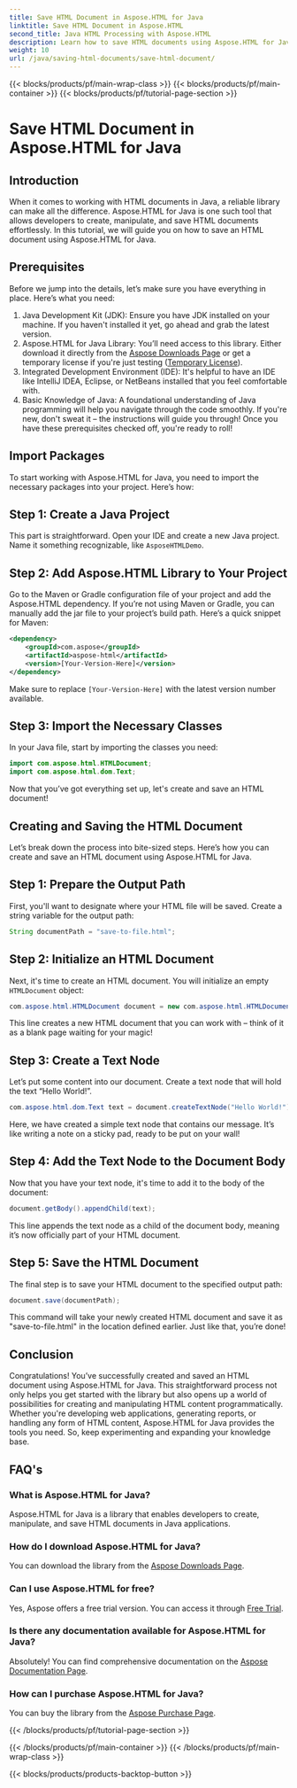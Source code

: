 ```yaml
---
title: Save HTML Document in Aspose.HTML for Java
linktitle: Save HTML Document in Aspose.HTML
second_title: Java HTML Processing with Aspose.HTML
description: Learn how to save HTML documents using Aspose.HTML for Java with this comprehensive step-by-step guide designed for beginners and experts.
weight: 10
url: /java/saving-html-documents/save-html-document/
---
```


{{< blocks/products/pf/main-wrap-class >}}
{{< blocks/products/pf/main-container >}}
{{< blocks/products/pf/tutorial-page-section >}}

# Save HTML Document in Aspose.HTML for Java

## Introduction
When it comes to working with HTML documents in Java, a reliable library can make all the difference. Aspose.HTML for Java is one such tool that allows developers to create, manipulate, and save HTML documents effortlessly. In this tutorial, we will guide you on how to save an HTML document using Aspose.HTML for Java. 
## Prerequisites
Before we jump into the details, let’s make sure you have everything in place. Here’s what you need:
1. Java Development Kit (JDK): Ensure you have JDK installed on your machine. If you haven't installed it yet, go ahead and grab the latest version.
2. Aspose.HTML for Java Library: You’ll need access to this library. Either download it directly from the [Aspose Downloads Page](https://releases.aspose.com/html/java/) or get a temporary license if you're just testing ([Temporary License](https://purchase.aspose.com/temporary-license/)).
3. Integrated Development Environment (IDE): It's helpful to have an IDE like IntelliJ IDEA, Eclipse, or NetBeans installed that you feel comfortable with.
4. Basic Knowledge of Java: A foundational understanding of Java programming will help you navigate through the code smoothly. If you're new, don't sweat it – the instructions will guide you through!
Once you have these prerequisites checked off, you're ready to roll!
## Import Packages
To start working with Aspose.HTML for Java, you need to import the necessary packages into your project. Here’s how:
## Step 1: Create a Java Project
This part is straightforward. Open your IDE and create a new Java project. Name it something recognizable, like `AsposeHTMLDemo`.
## Step 2: Add Aspose.HTML Library to Your Project
Go to the Maven or Gradle configuration file of your project and add the Aspose.HTML dependency. If you’re not using Maven or Gradle, you can manually add the jar file to your project’s build path. Here’s a quick snippet for Maven:
```xml
<dependency>
    <groupId>com.aspose</groupId>
    <artifactId>aspose-html</artifactId>
    <version>[Your-Version-Here]</version>
</dependency>
```
Make sure to replace `[Your-Version-Here]` with the latest version number available.
## Step 3: Import the Necessary Classes
In your Java file, start by importing the classes you need:
```java
import com.aspose.html.HTMLDocument;
import com.aspose.html.dom.Text;
```
Now that you’ve got everything set up, let's create and save an HTML document!
## Creating and Saving the HTML Document
Let’s break down the process into bite-sized steps. Here’s how you can create and save an HTML document using Aspose.HTML for Java.
## Step 1: Prepare the Output Path
First, you'll want to designate where your HTML file will be saved. Create a string variable for the output path:
```java
String documentPath = "save-to-file.html";
```
## Step 2: Initialize an HTML Document
Next, it's time to create an HTML document. You will initialize an empty `HTMLDocument` object:
```java
com.aspose.html.HTMLDocument document = new com.aspose.html.HTMLDocument();
```
This line creates a new HTML document that you can work with – think of it as a blank page waiting for your magic!
## Step 3: Create a Text Node
Let’s put some content into our document. Create a text node that will hold the text “Hello World!”.
```java
com.aspose.html.dom.Text text = document.createTextNode("Hello World!");
```
Here, we have created a simple text node that contains our message. It’s like writing a note on a sticky pad, ready to be put on your wall!
## Step 4: Add the Text Node to the Document Body
Now that you have your text node, it's time to add it to the body of the document:
```java
document.getBody().appendChild(text);
```
This line appends the text node as a child of the document body, meaning it’s now officially part of your HTML document.
## Step 5: Save the HTML Document
The final step is to save your HTML document to the specified output path:
```java
document.save(documentPath);
```
This command will take your newly created HTML document and save it as "save-to-file.html" in the location defined earlier. Just like that, you’re done!
## Conclusion
Congratulations! You’ve successfully created and saved an HTML document using Aspose.HTML for Java. This straightforward process not only helps you get started with the library but also opens up a world of possibilities for creating and manipulating HTML content programmatically.
Whether you're developing web applications, generating reports, or handling any form of HTML content, Aspose.HTML for Java provides the tools you need. So, keep experimenting and expanding your knowledge base.
## FAQ's
### What is Aspose.HTML for Java?  
Aspose.HTML for Java is a library that enables developers to create, manipulate, and save HTML documents in Java applications.
### How do I download Aspose.HTML for Java?  
You can download the library from the [Aspose Downloads Page](https://releases.aspose.com/html/java/).
### Can I use Aspose.HTML for free?  
Yes, Aspose offers a free trial version. You can access it through [Free Trial](https://releases.aspose.com/).
### Is there any documentation available for Aspose.HTML for Java?  
Absolutely! You can find comprehensive documentation on the [Aspose Documentation Page](https://reference.aspose.com/html/java/).
### How can I purchase Aspose.HTML for Java?  
You can buy the library from the [Aspose Purchase Page](https://purchase.aspose.com/buy).

{{< /blocks/products/pf/tutorial-page-section >}}

{{< /blocks/products/pf/main-container >}}
{{< /blocks/products/pf/main-wrap-class >}}

{{< blocks/products/products-backtop-button >}}
